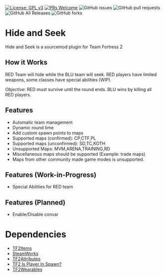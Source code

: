 [![License: GPL v3](https://img.shields.io/badge/License-GPL%20v3-blue.svg)](https://www.gnu.org/licenses/gpl-3.0)
[![PRs Welcome](https://img.shields.io/badge/PRs-welcome-brightgreen.svg?style=flat-square)](http://makeapullrequest.com)
![GitHub issues](https://img.shields.io/github/issues/caxanga334/tf-hideandseek)
![GitHub pull requests](https://img.shields.io/github/issues-pr/caxanga334/tf-hideandseek)
![GitHub All Releases](https://img.shields.io/github/downloads/caxanga334/tf-hideandseek/total)
![GitHub forks](https://img.shields.io/github/forks/caxanga334/tf-hideandseek)

# Hide and Seek
Hide and Seek is a sourcemod plugin for Team Fortress 2

## How it Works
RED Team will hide while the BLU team will seek. RED players have limited weapons, some classes have special abilities (WIP).

*Objective*: RED must survive until the round ends. BLU wins by killing all RED players.

## Features
* Automatic team management 
* Dynamic round time
* Add custom spawn points to maps
* Supported maps (confirmed): CP,CTF,PL
* Supported maps (unconfirmed): SD,TC,KOTH
* Unsupported Maps: MVM,ARENA,TRAINING,RD
* Miscellaneous maps should be supported (Example: trade maps)
* Maps from other community made game modes is unsupported.

## Features (Work-in-Progress)
* Special Abilities for RED team

## Features (Planned)
* Enable/Disable convar

# Dependencies
* [TF2Items](https://forums.alliedmods.net/showthread.php?p=1050170)
* [SteamWorks](https://forums.alliedmods.net/showthread.php?t=229556)
* [TF2Attributes](https://github.com/FlaminSarge/tf2attributes/releases)
* [TF2 Is Player In Spawn?](https://forums.alliedmods.net/showthread.php?p=2196313)
* [TF2Wearables](https://github.com/nosoop/sourcemod-tf2wearables)